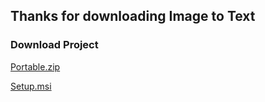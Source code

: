 ## Thanks for downloading Image to Text


### Download Project
[Portable.zip](https://ibrahimaglr.github.io/Image-to-Text-.NET-Framework/Image-to-Text-Portable.zip)


[Setup.msi](https://ibrahimaglr.github.io/Image-to-Text-.NET-Framework/ImagetoText_Setup.msi)
